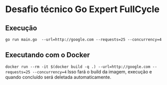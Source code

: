 # Desafio técnico Go Expert FullCycle

## Execução

`go run main.go  --url=http://google.com --requests=25 --concurrency=4`

## Executando com o Docker

`docker run --rm -it $(docker build -q .) --url=http://google.com --requests=25 --concurrency=4`
Isso fará o build da imagem, execução e quando concluído será deletada automaticamente.